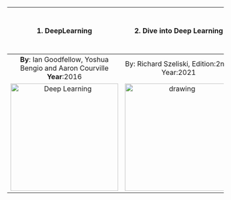 |                           1. DeepLearning                          	|                           2. Dive into Deep Learning                          	|                           3. High-Dimensional Data Analysis with Low-Dimensional Models:<br> Principles, Computation, and Applications                          	|
|:--------------------------------------------------------------------------------------------------:	|:--------------------------------------------------------------------------------------------------:	|:--------------------------------------------------------------------------------------------------:	|
|                           **By**:  Ian Goodfellow, Yoshua Bengio and Aaron Courville <br>  **Year**:2016                           	|                           By: Richard Szeliski, Edition:2nd.,  Year:2021                           	|                           By: Richard Szeliski, Edition:2nd.,  Year:2021                           	|
| <img src="https://mitpress.mit.edu/sites/default/files/styles/large_book_cover/http/mitp-content-server.mit.edu%3A18180/books/covers/cover/%3Fcollid%3Dbooks_covers_0%26isbn%3D9780262035613%26type%3D.jpg" alt="Deep Learning" width="250"/> 	| <img src="https://d2l.ai/_images/front.png" alt="drawing" width="250"/> 	| <img src="https://book-wright-ma.github.io/book-cover.jpg" alt="drawing" width="250"/> 	|

